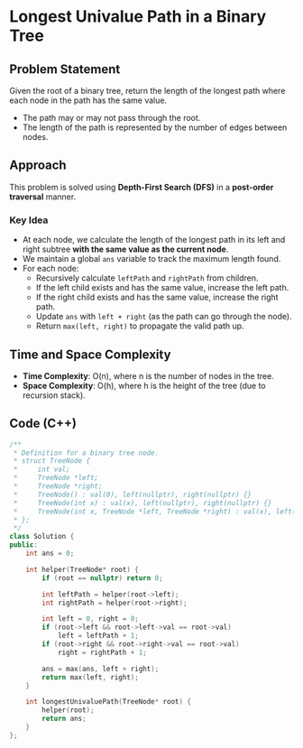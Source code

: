 # Longest Univalue Path in a Binary Tree

## Problem Statement

Given the root of a binary tree, return the length of the longest path where each node in the path has the same value.

- The path may or may not pass through the root.
- The length of the path is represented by the number of edges between nodes.

## Approach

This problem is solved using **Depth-First Search (DFS)** in a **post-order traversal** manner.

### Key Idea

- At each node, we calculate the length of the longest path in its left and right subtree **with the same value as the current node**.
- We maintain a global `ans` variable to track the maximum length found.
- For each node:
  - Recursively calculate `leftPath` and `rightPath` from children.
  - If the left child exists and has the same value, increase the left path.
  - If the right child exists and has the same value, increase the right path.
  - Update `ans` with `left + right` (as the path can go through the node).
  - Return `max(left, right)` to propagate the valid path up.

## Time and Space Complexity

- **Time Complexity**: O(n), where n is the number of nodes in the tree.
- **Space Complexity**: O(h), where h is the height of the tree (due to recursion stack).

## Code (C++)

```cpp
/**
 * Definition for a binary tree node.
 * struct TreeNode {
 *     int val;
 *     TreeNode *left;
 *     TreeNode *right;
 *     TreeNode() : val(0), left(nullptr), right(nullptr) {}
 *     TreeNode(int x) : val(x), left(nullptr), right(nullptr) {}
 *     TreeNode(int x, TreeNode *left, TreeNode *right) : val(x), left(left), right(right) {}
 * };
 */
class Solution {
public:
    int ans = 0;

    int helper(TreeNode* root) {
        if (root == nullptr) return 0;

        int leftPath = helper(root->left);
        int rightPath = helper(root->right);

        int left = 0, right = 0;
        if (root->left && root->left->val == root->val)
            left = leftPath + 1;
        if (root->right && root->right->val == root->val)
            right = rightPath + 1;

        ans = max(ans, left + right);
        return max(left, right);
    }

    int longestUnivaluePath(TreeNode* root) {
        helper(root);
        return ans;
    }
};
